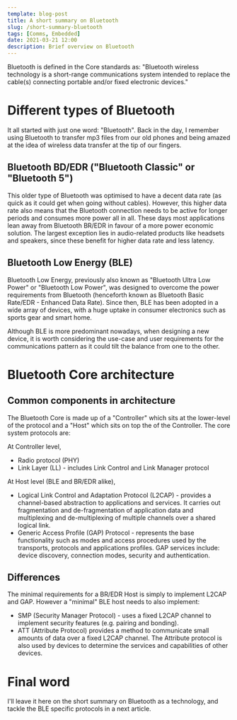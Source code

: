 ```yaml
---
template: blog-post
title: A short summary on Bluetooth
slug: /short-summary-bluetooth
tags: [Comms, Embedded]
date: 2021-03-21 12:00
description: Brief overview on Bluetooth
---
```

Bluetooth is defined in the Core standards as: "Bluetooth wireless technology is a short-range communications system intended to replace the cable(s) connecting portable and/or fixed electronic devices."

# Different types of Bluetooth
It all started with just one word: "Bluetooth". Back in the day, I remember using Bluetooth to transfer mp3 files from our old phones and being amazed at the idea of wireless data transfer at the tip of our fingers. 

## Bluetooth BD/EDR ("Bluetooth Classic" or "Bluetooth 5")
This older type of Bluetooth was optimised to have a decent data rate (as quick as it could get when going without cables). However, this higher data rate also means that the Bluetooth connection needs to be active for longer periods and consumes more power all in all. These days most applications lean away from Bluetooth BR/EDR in favour of a more power economic solution. The largest exception lies in audio-related products like headsets and speakers, since these benefit for higher data rate and less latency.

## Bluetooth Low Energy (BLE)
Bluetooth Low Energy, previously also known as "Bluetooth Ultra Low Power" or "Bluetooth Low Power", was designed to overcome the power requirements from Bluetooth (henceforth known as Bluetooth Basic Rate/EDR - Enhanced Data Rate). Since then, BLE has been adopted in a wide array of devices, with a huge uptake in consumer electronics such as sports gear and smart home. 

Although BLE is more predominant nowadays, when designing a new device, it is worth considering the use-case and user requirements for the communications pattern as it could tilt the balance from one to the other.

# Bluetooth Core architecture
## Common components in architecture
The Bluetooth Core is made up of a "Controller" which sits at the lower-level of the protocol and a "Host" which sits on top the of the Controller. 
The core system protocols are:

At Controller level,
- Radio protocol (PHY)
- Link Layer (LL) - includes Link Control and Link Manager protocol

At Host level (BLE and BR/EDR alike),
- Logical Link Control and Adaptation Protocol (L2CAP) - provides a channel-based abstraction to applications and services. It carries out fragmentation and de-fragmentation of application data and multiplexing and de-multiplexing of multiple channels over a shared logical link.
- Generic Access Profile (GAP) Protocol - represents the base functionality such as modes and access procedures used by the transports, protocols and applications profiles. GAP services include: device discovery, connection modes, security and authentication.

## Differences
The minimal requirements for a BR/EDR Host is simply to implement L2CAP and GAP. However a "minimal" BLE host needs to also implement:
- SMP (Security Manager Protocol) - uses a fixed L2CAP channel to implement security features (e.g. pairing and bonding).
- ATT (Attribute Protocol) provides a method to communicate small amounts of data over a fixed L2CAP channel. The Attribute protocol is also used by devices to determine the services and capabilities of other devices. 

# Final word
I'll leave it here on the short summary on Bluetooth as a technology, and tackle the BLE specific protocols in a next article. 